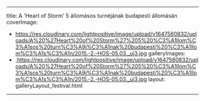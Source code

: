 
---
title: A 'Heart of Storm' 5 állomásos turnéjának budapesti állomásán
coverImage:
  - https://res.cloudinary.com/lightpositive/image/upload/v1647560832/uploads/A%20%27Heart%20of%20Storm%27%205%20%C3%A1llom%C3%A1sos%20turn%C3%A9j%C3%A1nak%20budapesti%20%C3%A1llom%C3%A1s%C3%A1n/2015.-2.-HOS-05.03._uj3.jpg
galleryImages:
   - ,https://res.cloudinary.com/lightpositive/image/upload/v1647560832/uploads/A%20%27Heart%20of%20Storm%27%205%20%C3%A1llom%C3%A1sos%20turn%C3%A9j%C3%A1nak%20budapesti%20%C3%A1llom%C3%A1s%C3%A1n/2015.-2.-HOS-05.03._uj3.jpg
layout: galleryLayout_festival.html
---
